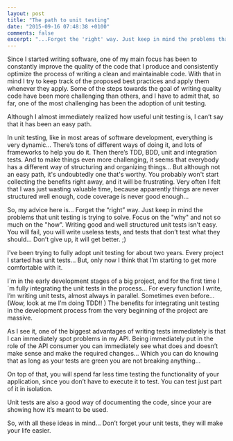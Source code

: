 ```yaml
---
layout: post
title: "The path to unit testing"
date: "2015-09-16 07:48:38 +0100"
comments: false
excerpt: "...Forget the 'right' way. Just keep in mind the problems that unit testing is trying to solve. Focus on the 'why' and not so much on the 'how'."
---
```


Since I started writing software, one of my main focus has been to constantly improve the quality of the code that I produce and consistently optimize the process of writing a clean and maintainable code. With that in mind I try to keep track of the proposed best practices and apply them whenever they apply. Some of the steps towards the goal of writing quality code have been more challenging than others, and I have to admit that, so far, one of the most challenging has been the adoption of unit testing.

Although I almost immediately realized how useful unit testing is, I can’t say that it has been an easy path.

In unit testing, like in most areas of software development, everything is very dynamic… There’s tons of different ways of doing it, and lots of frameworks to help you do it. Then there’s TDD, BDD, unit and integration tests. And to make things even more challenging, it seems that everybody has a different way of structuring and organizing things… But although not an easy path, it's undoubtedly one that's worthy. You probably won't start collecting the benefits right away, and it will be frustrating. Very often I felt that I was just wasting valuable time, because apparently things are never structured well enough, code coverage is never good enough…

So, my advice here is… Forget the “right” way. Just keep in mind the problems that unit testing is trying to solve. Focus on the "why" and not so much on the "how". Writing good and well structured unit tests isn't easy. You will fail, you will write useless tests, and tests that don’t test what they should… Don’t give up, it will get better. ;)

I’ve been trying to fully adopt unit testing for about two years. Every project I started has unit tests… But, only now I think that I’m starting to get more comfortable with it.

I´m in the early development stages of a big project, and for the first time I´m fully integrating the unit tests in the process… For every function I write, I’m writing unit tests, almost always in parallel. Sometimes even before… (Wow, look at me I’m doing TDD!! ) The benefits for integrating unit testing in the development process from the very beginning of the project are massive.

As I see it, one of the biggest advantages of writing tests immediately is that I can immediately spot problems in my API. Being immediately put in the role of the API consumer you can immediately see what does and doesn’t make sense and make the required changes… Which you can do knowing that as long as your tests are green you are not breaking anything…

On top of that, you will spend far less time testing the functionality of your application, since you don’t have to execute it to test. You can test just part of it in isolation.

Unit tests are also a good way of documenting the code, since your are showing how it’s meant to be used.

So, with all these ideas in mind… Don’t forget your unit tests, they will make your life easier.
